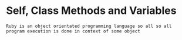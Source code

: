 # Self, Class Methods and Variables

`Ruby is an object orientated programming language so all so all program execution is done in context of some object`

